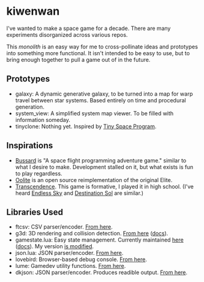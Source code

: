 # kiwenwan
I've wanted to make a space game for a decade. There are many experiments disorganized across various repos.

This *monolith* is an easy way for me to cross-pollinate ideas and prototypes into something more functional. It isn't intended to be easy to use, but to bring enough together to pull a game out of in the future.

## Prototypes

- galaxy: A dynamic generative galaxy, to be turned into a map for warp travel between star systems. Based entirely on time and procedural generation.
- system_view: A simplified system map viewer. To be filled with information someday.
- tinyclone: Nothing yet. Inspired by [Tiny Space Program](https://play.google.com/store/apps/details?id=com.companyname.Space_Program).

## Inspirations

- [Bussard](https://technomancy.itch.io/bussard) is "A space flight programming adventure game." similar to what I desire to make. Development stalled on it, but what exists is fun to play regardless.
- [Oolite](https://www.oolite.space/) is an open source reimplementation of the original Elite.
- [Transcendence](https://transcendence.kronosaur.com/). This game is formative, I played it in high school. (I've heard [Endless Sky](https://endless-sky.github.io/) and [Destination Sol](https://destinationsol.org/) are similar.)

## Libraries Used

- ftcsv: CSV parser/encoder. [From here](https://github.com/FourierTransformer/ftcsv).
- g3d: 3D rendering and collision detection. [From here](https://github.com/groverburger/g3d) ([docs](https://github.com/groverburger/g3d/wiki)).
- gamestate.lua: Easy state management.
  Currently maintained [here](https://github.com/HDictus/hump) ([docs](https://github.com/HDictus/hump/blob/temp-master/docs/gamestate.rst)). My version [is modified](https://github.com/TangentFoxy/kiwenwan/commit/0bf48908b21f25addf04ab197c6e807790da0512).
- json.lua: JSON parser/encoder. [From here](https://github.com/rxi/json.lua).
- lovebird: Browser-based debug console. [From here](https://github.com/rxi/lovebird).
- lume: Gamedev utility functions. [From here](https://github.com/TangentFoxy/lume).
- dkjson: JSON parser/encoder. Produces readible output. [From here](https://github.com/TangentFoxy/dkjson.lua).
